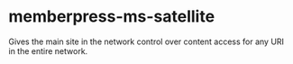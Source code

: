 memberpress-ms-satellite
========================

Gives the main site in the network control over content access for any URI in the entire network.
